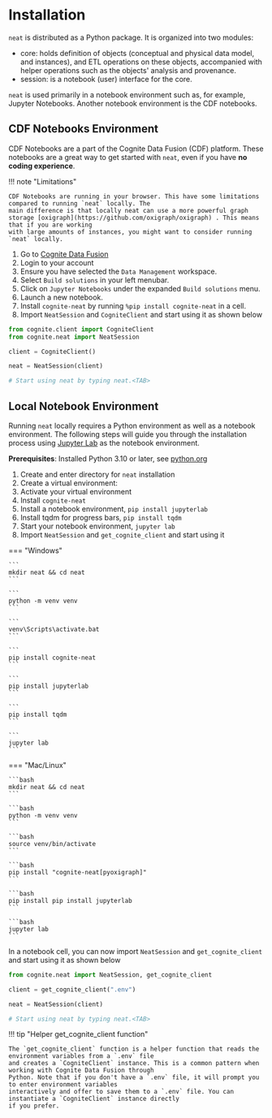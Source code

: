 # Installation

`neat` is distributed as a Python package. It is organized into two modules:

- core: holds definition of objects (conceptual and physical data model, and instances), and ETL operations on these objects, accompanied with helper operations such as the objects' analysis and provenance.
- session: is a notebook (user) interface for the core.

`neat` is used primarily in a notebook environment such as, for example,
Jupyter Notebooks. Another notebook environment is the CDF notebooks.

## CDF Notebooks Environment

CDF Notebooks are a part of the Cognite Data Fusion (CDF) platform. These notebooks are a great way to get started with
`neat`, even if you have **no coding experience**.

!!! note "Limitations"

    CDF Notebooks are running in your browser. This have some limitations compared to running `neat` locally. The
    main difference is that locally neat can use a more powerful graph storage [oxigraph](https://github.com/oxigraph/oxigraph) . This means that if you are working
    with large amounts of instances, you might want to consider running `neat` locally.

1. Go to [Cognite Data Fusion](https://fusion.cogniteapp.com/)
2. Login to your account
3. Ensure you have selected the `Data Management` workspace.
4. Select `Build solutions` in your left menubar.
5. Click on `Jupyter Notebooks` under the expanded `Build solutions` menu.
6. Launch a new notebook.
7. Install `cognite-neat` by running `%pip install cognite-neat` in a cell.
8. Import `NeatSession` and `CogniteClient` and start using it as shown below

```python
from cognite.client import CogniteClient
from cognite.neat import NeatSession

client = CogniteClient()

neat = NeatSession(client)

# Start using neat by typing neat.<TAB>
```

## Local Notebook Environment
Running `neat` locally requires a Python environment as well as a notebook environment. The following steps will
guide you through the installation process using [Jupyter Lab](https://jupyter.org/install) as the notebook environment.

**Prerequisites**: Installed Python 3.10 or later, see [python.org](https://www.python.org/downloads/)

1. Create and enter directory for `neat` installation
1. Create a virtual environment:
2. Activate your virtual environment
3. Install `cognite-neat`
4. Install a notebook environment, `pip install jupyterlab`
5. Install tqdm for progress bars, `pip install tqdm`
6. Start your notebook environment, `jupyter lab`
7. Import `NeatSession` and `get_cognite_client` and start using it

=== "Windows"

    ```
    mkdir neat && cd neat
    ```

    ```
    python -m venv venv
    ```

    ```
    venv\Scripts\activate.bat
    ```

    ```
    pip install cognite-neat
    ```

    ```
    pip install jupyterlab
    ```

    ```
    pip install tqdm
    ```

    ```
    jupyter lab
    ```

=== "Mac/Linux"

    ```bash
    mkdir neat && cd neat
    ```

    ```bash
    python -m venv venv
    ```

    ```bash
    source venv/bin/activate
    ```

    ```bash
    pip install "cognite-neat[pyoxigraph]"
    ```

    ```bash
    pip install pip install jupyterlab
    ```

    ```bash
    jupyter lab
    ```

In a notebook cell, you can now import `NeatSession` and `get_cognite_client` and start using it as shown below

```python
from cognite.neat import NeatSession, get_cognite_client

client = get_cognite_client(".env")

neat = NeatSession(client)

# Start using neat by typing neat.<TAB>
```

!!! tip "Helper get_cognite_client function"

    The `get_cognite_client` function is a helper function that reads the environment variables from a `.env` file
    and creates a `CogniteClient` instance. This is a common pattern when working with Cognite Data Fusion through
    Python. Note that if you don't have a `.env` file, it will prompt you to enter environment variables
    interactively and offer to save them to a `.env` file. You can instantiate a `CogniteClient` instance directly
    if you prefer.
